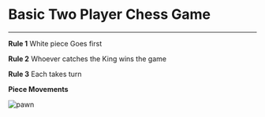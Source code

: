 # Basic Two Player Chess Game
___
**Rule 1**
White piece Goes first

**Rule 2**
Whoever catches the King wins the game

**Rule 3**
Each takes turn

**Piece Movements**

![pawn](https://github.com/marcos-commits/chess_project/blob/main/img/whitePawn.png/100/100)
